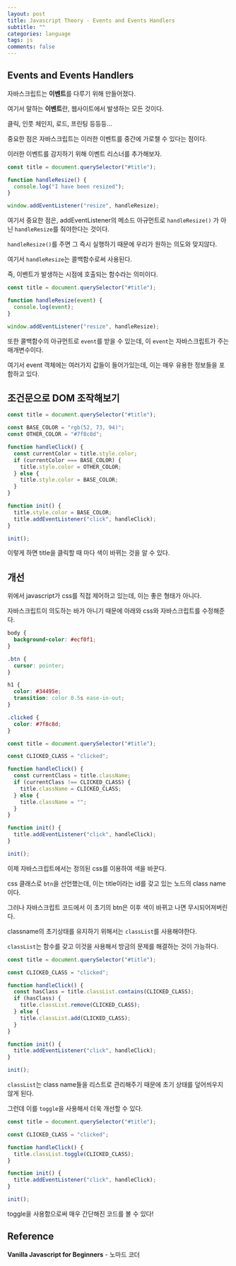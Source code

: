 ```yaml
---
layout: post
title: Javascript Theory - Events and Events Handlers
subtitle: ""
categories: language
tags: js
comments: false
---
```


## Events and Events Handlers

자바스크립트는 **이벤트**를 다루기 위해 만들어졌다.

여기서 말하는 **이벤트**란, 웹사이트에서 발생하는 모든 것이다.

클릭, 인풋 체인지, 로드, 프린팅 등등등...

중요한 점은 자바스크립트는 이러한 이벤트를 중간에 가로챌 수 있다는 점이다.

이러한 이벤트를 감지하기 위해 이벤트 리스너를 추가해보자.

```js
const title = document.querySelector("#title");

function handleResize() {
  console.log("I have been resized");
}

window.addEventListener("resize", handleResize);
```

여기서 중요한 점은, addEventListener의 메소드 아규먼트로 `handleResize()` 가 아닌 `handleResize`를 줘야한다는 것이다.

`handleResize()`를 주면 그 즉시 실행하기 때문에 우리가 원하는 의도와 맞지않다.

여기서 `handleResize`는 콜백함수로써 사용된다.

즉, 이벤트가 발생하는 시점에 호출되는 함수라는 의미이다.

```js
const title = document.querySelector("#title");

function handleResize(event) {
  console.log(event);
}

window.addEventListener("resize", handleResize);
```

또한 콜백함수의 아규먼트로 `event`를 받을 수 있는데, 이 `event`는 자바스크립트가 주는 매개변수이다.

여기서 event 객체에는 여러가지 값들이 들어가있는데, 이는 매우 유용한 정보들을 포함하고 있다.

## 조건문으로 DOM 조작해보기

```js
const title = document.querySelector("#title");

const BASE_COLOR = "rgb(52, 73, 94)";
const OTHER_COLOR = "#7f8c8d";

function handleClick() {
  const currentColor = title.style.color;
  if (currentColor === BASE_COLOR) {
    title.style.color = OTHER_COLOR;
  } else {
    title.style.color = BASE_COLOR;
  }
}

function init() {
  title.style.color = BASE_COLOR;
  title.addEventListener("click", handleClick);
}

init();
```

이렇게 하면 title을 클릭할 때 마다 색이 바뀌는 것을 알 수 있다.

## 개선

위에서 javascript가 css를 직접 제어하고 있는데, 이는 좋은 형태가 아니다.

자바스크립트이 의도하는 바가 아니기 때문에 아래와 css와 자바스크립트를 수정해준다.

```css
body {
  background-color: #ecf0f1;
}

.btn {
  cursor: pointer;
}

h1 {
  color: #34495e;
  transition: color 0.5s ease-in-out;
}

.clicked {
  color: #7f8c8d;
}
```

```js
const title = document.querySelector("#title");

const CLICKED_CLASS = "clicked";

function handleClick() {
  const currentClass = title.className;
  if (currentClass !== CLICKED_CLASS) {
    title.className = CLICKED_CLASS;
  } else {
    title.className = "";
  }
}

function init() {
  title.addEventListener("click", handleClick);
}

init();
```

이제 자바스크립트에서는 정의된 css를 이용하여 색을 바꾼다.

css 클래스로 `btn`을 선언했는데, 이는 title이라는 id를 갖고 있는 노드의 class name이다.

그러나 자바스크립트 코드에서 이 초기의 btn은 이후 색이 바뀌고 나면 무시되어져버린다.

classname의 초기상태를 유지하기 위해서는 `classList`를 사용해야한다.

`classList`는 함수를 갖고 이것을 사용해서 방금의 문제를 해결하는 것이 가능하다.

```js
const title = document.querySelector("#title");

const CLICKED_CLASS = "clicked";

function handleClick() {
  const hasClass = title.classList.contains(CLICKED_CLASS);
  if (hasClass) {
    title.classList.remove(CLICKED_CLASS);
  } else {
    title.classList.add(CLICKED_CLASS);
  }
}

function init() {
  title.addEventListener("click", handleClick);
}

init();
```

`classList`는 class name들을 리스트로 관리해주기 때문에 초기 상태를 덮어씌우지 않게 된다.

그런데 이를 `toggle`을 사용해서 더욱 개선할 수 있다.

```js
const title = document.querySelector("#title");

const CLICKED_CLASS = "clicked";

function handleClick() {
  title.classList.toggle(CLICKED_CLASS);
}

function init() {
  title.addEventListener("click", handleClick);
}

init();
```

toggle을 사용함으로써 매우 간단해진 코드를 볼 수 있다!

## Reference

**Vanilla Javascript for Beginners** - 노마드 코더
